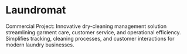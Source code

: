 # Laundromat
Commercial Project: Innovative dry-cleaning management solution streamlining garment care, customer service, and operational efficiency. Simplifies tracking, cleaning processes, and customer interactions for modern laundry businesses.
